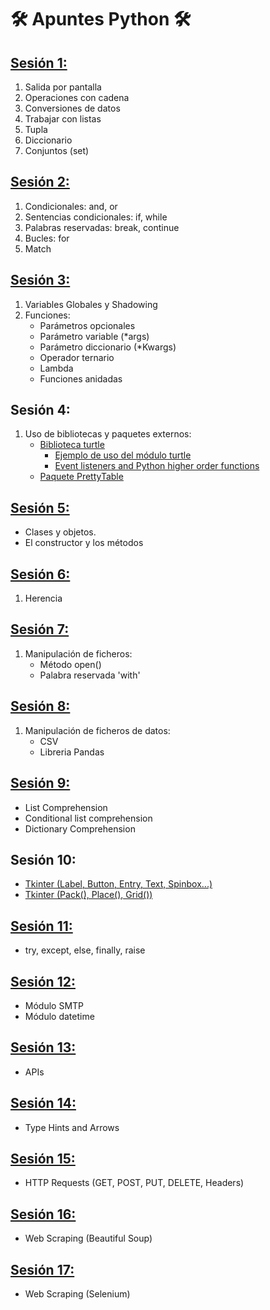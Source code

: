 # 🛠️ Apuntes Python 🛠️
## [Sesión 1:](./Apuntes/Sesion1.py)
1. Salida por pantalla
2. Operaciones con cadena
3. Conversiones de datos
4. Trabajar con listas
5. Tupla
6. Diccionario
7. Conjuntos (set)
## [Sesión 2:](./Apuntes/Sesion2.py)
1. Condicionales: and, or
2. Sentencias condicionales: if, while
3. Palabras reservadas: break, continue
4. Bucles: for
5. Match
## [Sesión 3:](./Apuntes/Sesion3.py)
1. Variables Globales y Shadowing
2. Funciones:
    * Parámetros opcionales
    * Parámetro variable (*args)
    * Parámetro diccionario (*Kwargs)
    * Operador ternario
    * Lambda
    * Funciones anidadas
## Sesión 4:
1. Uso de bibliotecas y paquetes externos:
   * [Biblioteca turtle](./Apuntes/Sesion4/biblio_turtle.py)
      * [Ejemplo de uso del módulo turtle](./Apuntes/Sesion4/turtle_proyecto.py)
      * [Event listeners and Python higher order functions](./Apuntes/Sesion4/turtle_event.py)
   * [Paquete PrettyTable](./Apuntes/Sesion4/pretty_table.py)
## [Sesión 5:](./Apuntes/Sesion5/main.py)
   * Clases y objetos.
   * El constructor y los métodos
## [Sesión 6:](./Apuntes/Sesion6.py)
1. Herencia
## [Sesión 7:](./Apuntes/Sesion7/main.py)
1. Manipulación de ficheros:
    * Método open()
    * Palabra reservada 'with'
## [Sesión 8:](./Apuntes/Session8/main.py)
1. Manipulación de ficheros de datos:
   * CSV
   * Libreria Pandas
## [Sesión 9:](./Apuntes/Sesion9.py)
   * List Comprehension
   * Conditional list comprehension
   * Dictionary Comprehension
## Sesión 10:
   * [Tkinter (Label, Button, Entry, Text, Spinbox...)](./Apuntes/Sesion10/Sesion10.py)
   * [Tkinter (Pack(), Place(), Grid())](./Apuntes/Sesion10/Layout_managers.py)
## [Sesión 11:](./Apuntes/Sesion11.py)
   * try, except, else, finally, raise
## [Sesión 12:](./Apuntes/Sesion12/main.py)
   * Módulo SMTP
   * Módulo datetime
## [Sesión 13:](./Apuntes/Sesion13/Sesion13.py)
   * APIs
## [Sesión 14:](./Apuntes/Sesion14.py)
   * Type Hints and Arrows
## [Sesión 15:](./Apuntes/Sesion15.py)
   * HTTP Requests (GET, POST, PUT, DELETE, Headers)
## [Sesión 16:](./Apuntes/Sesion16/main.py)
   * Web Scraping (Beautiful Soup)
## [Sesión 17:](./Apuntes/Session17)
   * Web Scraping (Selenium)

